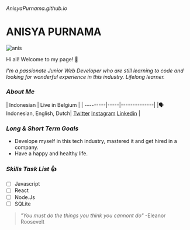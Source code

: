 ###### AnisyaPurnama.github.io

# **ANISYA PURNAMA**

![anis](https://static.vecteezy.com/system/resources/previews/000/241/163/original/girl-with-wavy-hair-and-glasses-vector.jpg)

Hi all! Welcome to my page! 💟

_I'm a passionate Junior Web Developer who are still learning to code and looking for wonderful experience in this industry. Lifelong learner._

### **_About Me_**

|  Indonesian | Live in Belgium |
| ---------|-----|--------------|
|🗣 Indonesian, English, Dutch| [Twitter](https://twitter.com/boeunisya) [Instagram](https://www.instagram.com/boeunisya/) [Linkedin](https://www.linkedin.com/in/anisya-weeteling-1b87151b4/) |

### **_Long & Short Term Goals_**
* Develope myself in this tech industry, mastered it and get hired in a company.
* Have a happy and healthy life.

### **_Skills Task List_** 👍
- [ ] Javascript
- [ ] React
- [ ] Node.Js
- [ ] SQLite

> _"You must do the things you think you cannont do"_ -Eleanor Roosevelt 
